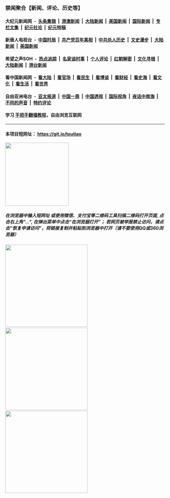 ### 禁闻聚合【新闻、评论、历史等】

#### 大纪元新闻网 &nbsp;-&nbsp; [头条集锦](indexes/E头条集锦.md?t=03041631) &nbsp;|&nbsp; [港澳新闻](indexes/E港澳新闻.md?t=03041631)  &nbsp;|&nbsp; [大陆新闻](indexes/E大陆新闻.md?t=03041631) &nbsp;|&nbsp; [美国新闻](indexes/E美国新闻.md?t=03041631) &nbsp;|&nbsp; [国际新闻](indexes/E国际新闻.md?t=03041631) &nbsp;|&nbsp; [专栏文集](indexes/E专栏文集.md?t=03041631) &nbsp;|&nbsp; [纪元社论](indexes/E纪元社论.md?t=03041631) &nbsp;|&nbsp; [纪元特稿](indexes/E纪元特稿.md?t=03041631) 

#### 新唐人电视台 &nbsp;-&nbsp; [中国时局](indexes/N中国时局.md?t=03041631) &nbsp;|&nbsp; [共产党百年真相](indexes/N共产党百年真相.md?t=03041631) &nbsp;|&nbsp; [中共杀人历史](indexes/N中共杀人历史.md?t=03041631) &nbsp;|&nbsp; [文史漫步](indexes/N文史漫步.md?t=03041631) &nbsp;|&nbsp; [大陆新闻](indexes/N大陆新闻.md?t=03041631) &nbsp;|&nbsp; [美国新闻](indexes/N美国新闻.md?t=03041631)

#### 希望之声SOH &nbsp;-&nbsp; [热点追踪](indexes/H热点追踪.md?t=03041631) &nbsp;|&nbsp; [名家谈时事](indexes/H名家谈时事.md?t=03041631) &nbsp;|&nbsp; [个人评论](indexes/H个人评论.md?t=03041631)  &nbsp;|&nbsp; [红朝解密](indexes/H红朝解密.md?t=03041631) &nbsp;|&nbsp; [文化寻根](indexes/H文化寻根.md?t=03041631) &nbsp;|&nbsp; [大陆新闻](indexes/H大陆新闻.md?t=03041631) &nbsp;|&nbsp; [港台新闻](indexes/H港台新闻.md?t=03041631)

#### 看中国新闻网 &nbsp;-&nbsp; [看大陆](indexes/S看大陆.md?t=03041631) &nbsp;|&nbsp; [看官场](indexes/S看官场.md?t=03041631) &nbsp;|&nbsp; [看民生](indexes/S看民生.md?t=03041631)  &nbsp;|&nbsp; [看博谈](indexes/S看博谈.md?t=03041631) &nbsp;|&nbsp; [看财经](indexes/S看财经.md?t=03041631) &nbsp;|&nbsp; [看史海](indexes/S看史海.md?t=03041631) &nbsp;|&nbsp; [看文化](indexes/S看文化.md?t=03041631) &nbsp;|&nbsp; [看生活](indexes/S看生活.md?t=03041631) &nbsp;|&nbsp; [看世界](indexes/S看世界.md?t=03041631)

#### 自由亚洲电台 &nbsp;-&nbsp; [亚太报道](indexes/R亚太报道.md?t=03041631) &nbsp;|&nbsp; [中国一周](indexes/R中国一周.md?t=03041631) &nbsp;|&nbsp; [中国透视](indexes/R中国透视.md?t=03041631)  &nbsp;|&nbsp; [国际视角](indexes/R国际视角.md?t=03041631) &nbsp;|&nbsp; [夜话中南海](indexes/R夜话中南海.md?t=03041631) &nbsp;|&nbsp; [不同的声音](indexes/R不同的声音.md?t=03041631) &nbsp;|&nbsp; [特约评论](indexes/R特约评论.md?t=03041631)

#### 学习 [手把手翻墙教程](https://github.com/gfw-breaker/guides/wiki)，自由浏览互联网

----

#### 本项目短网址： https://git.io/toutiao
<img src="https://raw.githubusercontent.com/gfw-breaker/banned-news/master/scripts/img/qr.png" width="200px"/>  

##### 在浏览器中输入短网址 或使用微信、支付宝等二维码工具扫描二维码打开页面, 点击右上角"...", 在弹出菜单中点击“在浏览器打开”； 若网页被举报禁止访问，请点击“恢复申请访问”，将链接复制并粘贴到浏览器中打开（请不要使用QQ或360浏览器）

<img src="https://raw.githubusercontent.com/gfw-breaker/banned-news/master/scripts/img/1.png" width="260px"/> &nbsp; <img src="https://raw.githubusercontent.com/gfw-breaker/banned-news/master/scripts/img/2.png" width="260px"/> &nbsp; <img src="https://raw.githubusercontent.com/gfw-breaker/banned-news/master/scripts/img/3.png" width="260px"/>

